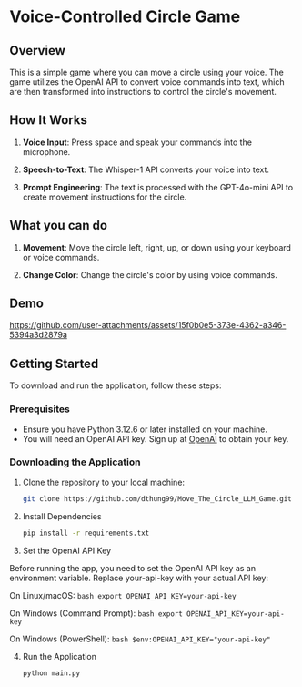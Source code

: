 # Voice-Controlled Circle Game

## Overview

This is a simple game where you can move a circle using your voice. The game utilizes the OpenAI API to convert voice commands into text, which are then transformed into instructions to control the circle's movement.

## How It Works

1. **Voice Input**: Press space and speak your commands into the microphone.

2. **Speech-to-Text**: The Whisper-1 API converts your voice into text.

3. **Prompt Engineering**: The text is processed with the GPT-4o-mini API to create movement instructions for the circle.

## What you can do

1. **Movement**: Move the circle left, right, up, or down using your keyboard or voice commands.

2. **Change Color**: Change the circle's color by using voice commands.

## Demo

https://github.com/user-attachments/assets/15f0b0e5-373e-4362-a346-5394a3d2879a

## Getting Started

To download and run the application, follow these steps:

### Prerequisites

- Ensure you have Python 3.12.6 or later installed on your machine.
- You will need an OpenAI API key. Sign up at [OpenAI](https://openai.com) to obtain your key.

### Downloading the Application

1. Clone the repository to your local machine:
    ```bash
    git clone https://github.com/dthung99/Move_The_Circle_LLM_Game.git
    ```

2. Install Dependencies
    ```bash
    pip install -r requirements.txt
    ```

3. Set the OpenAI API Key

Before running the app, you need to set the OpenAI API key as an environment variable. Replace your-api-key with your actual API key:

On Linux/macOS:
    ```bash
    export OPENAI_API_KEY=your-api-key
    ```

On Windows (Command Prompt):
    ```bash
    export OPENAI_API_KEY=your-api-key
    ```

On Windows (PowerShell):
    ```bash
    $env:OPENAI_API_KEY="your-api-key"
    ```

4. Run the Application
    ```bash
    python main.py
    ```
